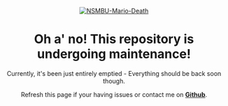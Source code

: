 <p align="center">
  <a href="optional"><img src="https://i.ibb.co/g9x05hg/NSMBU-Mario-Death.png" alt="NSMBU-Mario-Death" border="0"></a>

<div align=center><h1>Oh a' no! This repository is undergoing maintenance!</h1>
Currently, it's been just entirely emptied - Everything should be back soon though.</div>

<p align="center">
Refresh this page if your having issues or contact me on <b><a href="https://github.com/PaperMarioFan-2022">Github</a></b>.</p>
